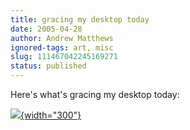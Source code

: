 ```yaml
---
title: gracing my desktop today
date: 2005-04-28
author: Andrew Matthews
ignored-tags: art, misc
slug: 111467042245169271
status: published
---
```


Here's what's gracing my desktop today:

[![](http://tn3-1.deviantart.com/300W/fs6.deviantart.com/i/2005/113/6/9/Symbiosis_by_polycarb0n.jpg){width="300"}](http://www.deviantart.com/view/17532391)
